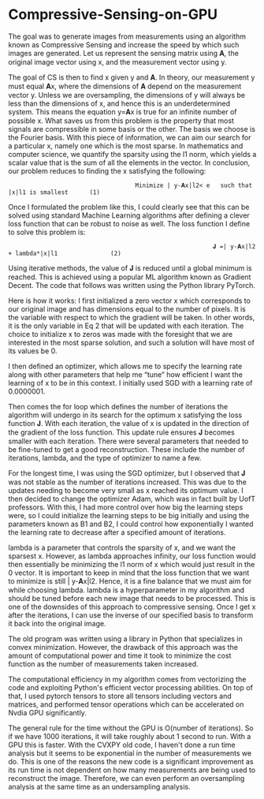 # Compressive-Sensing-on-GPU
The goal was to generate images from measurements using an algorithm known as Compressive Sensing and increase the speed by which such images are generated. Let us represent the sensing matrix using 𝐀, the original image vector using x, and the measurement vector using y.

The goal of CS is then to find x given y and 𝐀. In theory, our measurement y must equal 𝐀x, where the dimensions of 𝐀 depend on the measurement vector y. Unless we are oversampling, the dimensions of y will always be less than the dimensions of x, and hence this is an underdetermined system. This means the equation y=𝐀x is true for an infinite number of possible x. What saves us from this problem is the property that most signals are compressible in some basis or the other. The basis we choose is the Fourier basis. With this piece of information, we can aim our search for a particular x, namely one which is the most sparse. In mathematics and computer science, we quantify the sparsity using the l1 norm, which yields a scalar value that is the sum of all the elements in the vector. In conclusion, our problem reduces to finding the x satisfying the following:  

                                        Minimize | y-𝐀x|l2< e   such that    |x|l1 is smallest		(1)

Once I formulated the problem like this, I could clearly see that this can be solved using standard Machine Learning algorithms after defining a clever loss function that can be robust to noise as well. The loss function I define to solve this problem is:

                                                              𝐉 =| y-𝐀x|l2 + lambda*|x|l1 				(2)

Using iterative methods, the value of 𝐉 is reduced until a global minimum is reached. This is achieved using a popular ML algorithm known as Gradient Decent. The code that follows was written using the Python library PyTorch.

Here is how it works: I first initialized a zero vector  x which corresponds to our original image and has dimensions equal to the number of pixels. It is the variable with respect to which the gradient will be taken. In other words, it is the only variable in Eq 2 that will be updated with each iteration. The choice to initialize x to zeros was made with the foresight that we are interested in the most sparse solution, and such a solution will have most of its values be 0.  

I then defined an optimizer, which allows me to specify the learning rate along with other parameters that help me “tune” how efficient I want the learning of  x to be in this context. I initially used SGD with a learning rate of 0.0000001.

Then comes the for loop which defines the number of iterations the algorithm will undergo in its search for the optimum x satisfying the loss function 𝐉. With each iteration, the value of x is updated in the direction of the gradient of the loss function. This update rule ensures 𝐉 becomes smaller with each iteration. There were several parameters that needed to be fine-tuned to get a good reconstruction. These include the number of iterations, lambda, and the type of optimizer to name a few. 

For the longest time, I was using the SGD optimizer, but I observed that 𝐉 was not stable as the number of iterations increased. This was due to the updates needing to become very small as x reached its optimum value. I then decided to change the optimizer Adam, which was in fact built by UofT professors. With this, I had more control over how big the learning steps were, so I could initialize the learning steps to be big initially and using the parameters known as B1 and B2, I could control how exponentially I wanted the learning rate to decrease after a specified amount of iterations.

lambda is a parameter that controls the sparsity of x, and we want the sparsest x. However, as lambda approaches infinity, our loss function would then essentially be minimizing the l1 norm of  x which would just result in the 0 vector. It is important to keep in mind that the loss function that we want to minimize is still | y-𝐀x|l2. Hence, it is a fine balance that we must aim for while choosing lambda. lambda is a hyperparameter in my algorithm and should be tuned before each new image that needs to be processed. This is one of the downsides of this approach to compressive sensing.  Once I get x  after the iterations, I can use the inverse of our specified basis to transform it back into the original image.

The old program was written using a library in Python that specializes in convex minimization. However, the drawback of this approach was the amount of computational power and time it took to minimize the cost function as the number of measurements taken increased. 

The computational efficiency in my algorithm comes from vectorizing the code and exploiting Python's efficient vector processing abilities. On top of that, I used pytorch tensors to store all tensors including vectors and matrices, and performed tensor operations which can be accelerated on Nvdia GPU significantly. 

The general rule for the time without the GPU is O(number of iterations). So if we have 1000 iterations, it will take roughly about 1 second to run. With a GPU this is faster. With the CVXPY old code, I haven't done a run time analysis but it seems to be exponential in the number of measurements we do. This is one of the reasons the new code is a significant improvement as its run time is not dependent on how many measurements are being used to reconstruct the image. Therefore, we can even perform an oversampling analysis at the same time as an undersampling analysis. 

